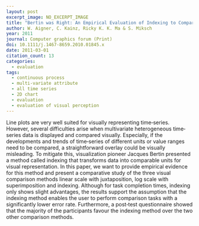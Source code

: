 ```yaml
---
layout: post
excerpt_image: NO_EXCERPT_IMAGE
title: "Bertin was Right: An Empirical Evaluation of Indexing to Compare Multivariate Time‐Series Data Using Line Plots"
author: W. Aigner, C. Kainz, Ricky K. K. Ma & S. Miksch
year: 2011
journal: Computer graphics forum (Print)
doi: 10.1111/j.1467-8659.2010.01845.x
date: 2011-03-01
citation_count: 13
categories:
  - evaluation
tags:
  - continuous process
  - multi-variate attribute
  - all time series
  - 2D chart
  - evaluation
  - evaluation of visual perception
---
```

Line plots are very well suited for visually representing time‐series. However, several difficulties arise when multivariate heterogeneous time‐series data is displayed and compared visually. Especially, if the developments and trends of time‐series of different units or value ranges need to be compared, a straightforward overlay could be visually misleading. To mitigate this, visualization pioneer Jacques Bertin presented a method called indexing that transforms data into comparable units for visual representation. In this paper, we want to provide empirical evidence for this method and present a comparative study of the three visual comparison methods linear scale with juxtaposition, log scale with superimposition and indexing. Although for task completion times, indexing only shows slight advantages, the results support the assumption that the indexing method enables the user to perform comparison tasks with a significantly lower error rate. Furthermore, a post‐test questionnaire showed that the majority of the participants favour the indexing method over the two other comparison methods.
